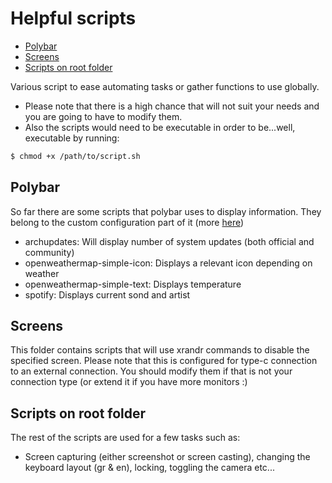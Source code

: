 # Helpful scripts

<!-- TOC depthFrom:2 depthTo:6 withLinks:1 updateOnSave:1 orderedList:0 -->

- [Polybar](#polybar)
- [Screens](#screens)
- [Scripts on root folder](#scripts-on-root-folder)

<!-- /TOC -->

Various script to ease automating tasks or gather functions to use globally.
* Please note that there is a high chance that will not suit your needs and you are going to have to modify them.
* Also the scripts would need to be executable in order to be...well, executable by running:
```bash
$ chmod +x /path/to/script.sh
```

## Polybar

So far there are some scripts that polybar uses to display information. They belong to the custom configuration part of it (more [here](https://github.com/jaagr/polybar/wiki/Module:-script))

* archupdates: Will display number of system updates (both official and community)
* openweathermap-simple-icon: Displays a relevant icon depending on weather
* openweathermap-simple-text: Displays temperature
* spotify: Displays current sond and artist

## Screens

This folder contains scripts that will use xrandr commands to disable the specified screen. Please note that this is configured for type-c connection to an external connection. You should modify them if that is not your connection type (or extend it if you have more monitors :)

## Scripts on root folder

The rest of the scripts are used for a few tasks such as:

* Screen capturing (either screenshot or screen casting), changing the keyboard layout (gr & en), locking, toggling the camera etc...

